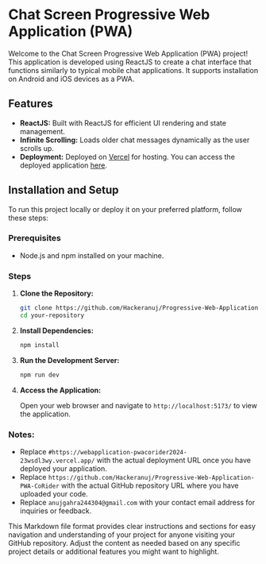 
# Chat Screen Progressive Web Application (PWA)

Welcome to the Chat Screen Progressive Web Application (PWA) project! This application is developed using ReactJS to create a chat interface that functions similarly to typical mobile chat applications. It supports installation on Android and iOS devices as a PWA.


## Features

- **ReactJS:** Built with ReactJS for efficient UI rendering and state management.
- **Infinite Scrolling:** Loads older chat messages dynamically as the user scrolls up.
- **Deployment:** Deployed on [Vercel](https://www.vercel.com/) for hosting. You can access the deployed application [here](https://webapplication-pwacorider2024-23wsdl3wy.vercel.app/).

## Installation and Setup

To run this project locally or deploy it on your preferred platform, follow these steps:

### Prerequisites

- Node.js and npm installed on your machine.

### Steps

1. **Clone the Repository:**

   ```bash
   git clone https://github.com/Hackeranuj/Progressive-Web-Application-PWA-CoRider
   cd your-repository
   ```

2. **Install Dependencies:**

   ```bash
   npm install
   ```

3. **Run the Development Server:**

   ```bash
   npm run dev
   ```

4. **Access the Application:**

   Open your web browser and navigate to `http://localhost:5173/` to view the application.


### Notes:
- Replace `#https://webapplication-pwacorider2024-23wsdl3wy.vercel.app/` with the actual deployment URL once you have deployed your application.
- Replace `https://github.com/Hackeranuj/Progressive-Web-Application-PWA-CoRider` with the actual GitHub repository URL where you have uploaded your code.
- Replace `anujgahra244304@gmail.com` with your contact email address for inquiries or feedback.

This Markdown file format provides clear instructions and sections for easy navigation and understanding of your project for anyone visiting your GitHub repository. Adjust the content as needed based on any specific project details or additional features you might want to highlight.
